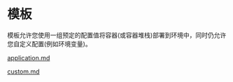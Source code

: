 # 模板

模板允许您使用一组预定的配置值将容器(或容器堆栈)部署到环境中，同时仍允许您自定义配置(例如环境变量)。

[application.md](application.md)

[custom.md](custom.md)
